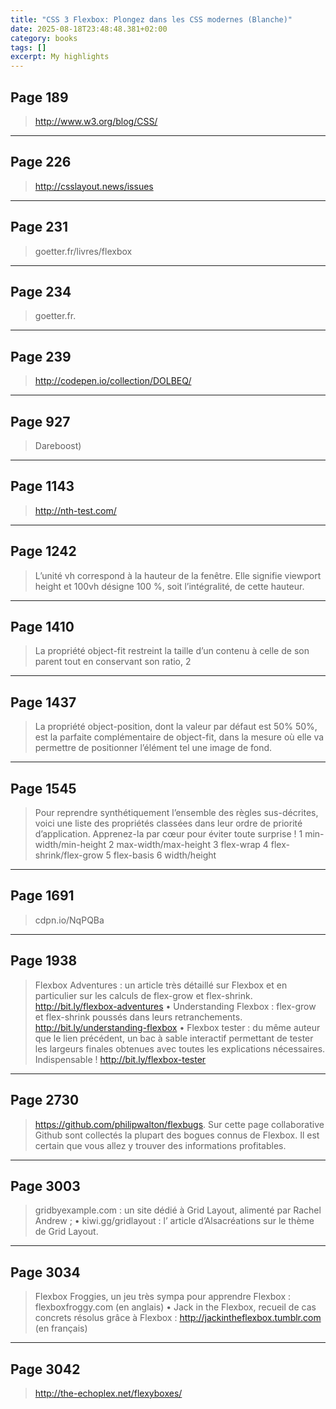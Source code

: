 ```yaml
---
title: "CSS 3 Flexbox: Plongez dans les CSS modernes (Blanche)"
date: 2025-08-18T23:48:48.381+02:00
category: books
tags: []
excerpt: My highlights
---
```


## Page 189

> http://www.w3.org/blog/CSS/


----
## Page 226

> http://csslayout.news/issues


----
## Page 231

> goetter.fr/livres/flexbox


----
## Page 234

> goetter.fr.


----
## Page 239

> http://codepen.io/collection/DOLBEQ/


----
## Page 927

> Dareboost)


----
## Page 1143

> http://nth-test.com/


----
## Page 1242

> L’unité vh correspond à la hauteur de la fenêtre. Elle signifie viewport height et 100vh désigne 100 %, soit l’intégralité, de cette hauteur.


----
## Page 1410

> La propriété object-fit restreint la taille d’un contenu à celle de son parent tout en conservant son ratio, 2


----
## Page 1437

> La propriété object-position, dont la valeur par défaut est 50% 50%, est la parfaite complémentaire de object-fit, dans la mesure où elle va permettre de positionner l’élément tel une image de fond.


----
## Page 1545

> Pour reprendre synthétiquement l’ensemble des règles sus-décrites, voici une liste des propriétés classées dans leur ordre de priorité d’application. Apprenez-la par cœur pour éviter toute surprise ! 1 min-width/min-height 2 max-width/max-height 3 flex-wrap 4 flex-shrink/flex-grow 5 flex-basis 6 width/height


----
## Page 1691

> cdpn.io/NqPQBa


----
## Page 1938

> Flexbox Adventures : un article très détaillé sur Flexbox et en particulier sur les calculs de flex-grow et flex-shrink. http://bit.ly/flexbox-adventures • Understanding Flexbox : flex-grow et flex-shrink poussés dans leurs retranchements. http://bit.ly/understanding-flexbox • Flexbox tester : du même auteur que le lien précédent, un bac à sable interactif permettant de tester les largeurs finales obtenues avec toutes les explications nécessaires. Indispensable ! http://bit.ly/flexbox-tester


----
## Page 2730

> https://github.com/philipwalton/flexbugs. Sur cette page collaborative Github sont collectés la plupart des bogues connus de Flexbox. Il est certain que vous allez y trouver des informations profitables.


----
## Page 3003

> gridbyexample.com : un site dédié à Grid Layout, alimenté par Rachel Andrew ; • kiwi.gg/gridlayout : l’ article d’Alsacréations sur le thème de Grid Layout.


----
## Page 3034

> Flexbox Froggies, un jeu très sympa pour apprendre Flexbox : flexboxfroggy.com (en anglais) • Jack in the Flexbox, recueil de cas concrets résolus grâce à Flexbox : http://jackintheflexbox.tumblr.com (en français)


----
## Page 3042

> http://the-echoplex.net/flexyboxes/

